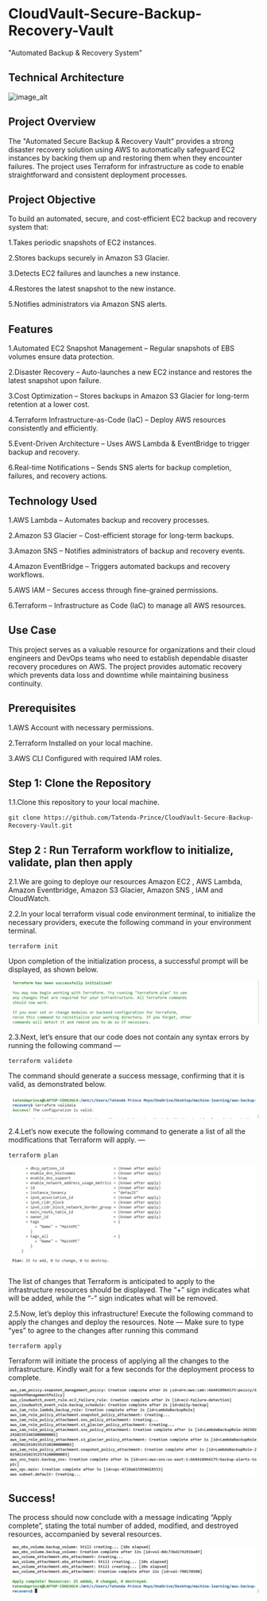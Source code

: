# CloudVault-Secure-Backup-Recovery-Vault

"Automated Backup &amp; Recovery System"

## Technical Architecture

![image_alt]()


## Project Overview

The "Automated Secure Backup & Recovery Vault" provides a strong disaster recovery solution using AWS to automatically safeguard EC2 instances by backing them up and restoring them when they encounter failures. The project uses Terraform for infrastructure as code to enable straightforward and consistent deployment processes.

## Project Objective

To build an automated, secure, and cost-efficient EC2 backup and recovery system that:

1.Takes periodic snapshots of EC2 instances.

2.Stores backups securely in Amazon S3 Glacier.

3.Detects EC2 failures and launches a new instance.

4.Restores the latest snapshot to the new instance.

5.Notifies administrators via Amazon SNS alerts.


##  Features

1.Automated EC2 Snapshot Management – Regular snapshots of EBS volumes ensure data protection.

2.Disaster Recovery – Auto-launches a new EC2 instance and restores the latest snapshot upon failure.

3.Cost Optimization – Stores backups in Amazon S3 Glacier for long-term retention at a lower cost.

4.Terraform Infrastructure-as-Code (IaC) – Deploy AWS resources consistently and efficiently.

5.Event-Driven Architecture – Uses AWS Lambda & EventBridge to trigger backup and recovery.

6.Real-time Notifications – Sends SNS alerts for backup completion, failures, and recovery actions.

## Technology Used

1.AWS Lambda – Automates backup and recovery processes.

2.Amazon S3 Glacier – Cost-efficient storage for long-term backups.

3.Amazon SNS – Notifies administrators of backup and recovery events.

4.Amazon EventBridge – Triggers automated backups and recovery workflows.

5.AWS IAM – Secures access through fine-grained permissions.

6.Terraform – Infrastructure as Code (IaC) to manage all AWS resources.

## Use Case

This project serves as a valuable resource for organizations and their cloud engineers and DevOps teams who need to establish dependable disaster recovery procedures on AWS. The project provides automatic recovery which prevents data loss and downtime while maintaining business continuity.

## Prerequisites

1.AWS Account with necessary permissions.

2.Terraform Installed on your local machine.

3.AWS CLI Configured with required IAM roles.


## Step 1: Clone the Repository

1.1.Clone this repository to your local machine.

```language
git clone https://github.com/Tatenda-Prince/CloudVault-Secure-Backup-Recovery-Vault.git
```

## Step 2 : Run Terraform workflow to initialize, validate, plan then apply

2.1.We are going to deploye our resources Amazon EC2 , AWS Lambda, Amazon Eventbridge, Amazon S3 Glacier, Amazon SNS , IAM and CloudWatch.

2.2.In your local terraform visual code environment terminal, to initialize the necessary providers, execute the following command in your environment terminal.

```language
terraform init
```

Upon completion of the initialization process, a successful prompt will be displayed, as shown below.

![image_alt](https://github.com/Tatenda-Prince/CloudVault-Secure-Backup-Recovery-Vault/blob/c01f071ba93cbc72580be117fe8b399b9bd3a0d0/img/Screenshot%202025-02-24%20115309.png)

2.3.Next, let’s ensure that our code does not contain any syntax errors by running the following command —

```language
terraform validete
```
The command should generate a success message, confirming that it is valid, as demonstrated below.

![image_alt](https://github.com/Tatenda-Prince/CloudVault-Secure-Backup-Recovery-Vault/blob/48c4e2a4db91d69233e385c82ff2a6587528b8d2/img/Screenshot%202025-02-24%20115442.png)

2.4.Let’s now execute the following command to generate a list of all the modifications that Terraform will apply. —

```language
terraform plan
```

![image_alt](https://github.com/Tatenda-Prince/CloudVault-Secure-Backup-Recovery-Vault/blob/c01ce7c99d9e35188854bbc84c7cebf28236d5ed/img/Screenshot%202025-02-24%20121437.png)


The list of changes that Terraform is anticipated to apply to the infrastructure resources should be displayed. The “+” sign indicates what will be added, while the “-” sign indicates what will be removed.


2.5.Now, let’s deploy this infrastructure! Execute the following command to apply the changes and deploy the resources.
Note — Make sure to type “yes” to agree to the changes after running this command

```language
terraform apply
```

Terraform will initiate the process of applying all the changes to the infrastructure. Kindly wait for a few seconds for the deployment process to complete.

![image_alt](https://github.com/Tatenda-Prince/CloudVault-Secure-Backup-Recovery-Vault/blob/c7009adb932c34cae4ccdfe1ea6198a978725c94/img/Screenshot%202025-02-24%20122401.png)


## Success!

The process should now conclude with a message indicating “Apply complete”, stating the total number of added, modified, and destroyed resources, accompanied by several resources.

![image_alt](https://github.com/Tatenda-Prince/CloudVault-Secure-Backup-Recovery-Vault/blob/441e21545b32cfac6c1b6f9cb11a88c4be03a6ac/img/Screenshot%202025-02-24%20122509.png)









